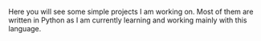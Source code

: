 Here you will see some simple projects I am working on. Most of them are written in Python as I am currently learning and working mainly with this language.
